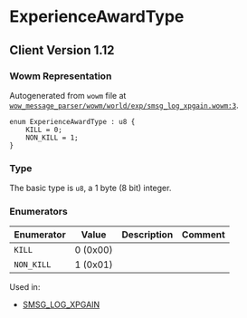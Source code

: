 # ExperienceAwardType
## Client Version 1.12

### Wowm Representation

Autogenerated from `wowm` file at [`wow_message_parser/wowm/world/exp/smsg_log_xpgain.wowm:3`](https://github.com/gtker/wow_messages/tree/main/wow_message_parser/wowm/world/exp/smsg_log_xpgain.wowm#L3).

```rust,ignore
enum ExperienceAwardType : u8 {
    KILL = 0;
    NON_KILL = 1;
}
```
### Type
The basic type is `u8`, a 1 byte (8 bit) integer.
### Enumerators
| Enumerator | Value  | Description | Comment |
| --------- | -------- | ----------- | ------- |
| `KILL` | 0 (0x00) |  |  |
| `NON_KILL` | 1 (0x01) |  |  |

Used in:
* [SMSG_LOG_XPGAIN](smsg_log_xpgain.md)
